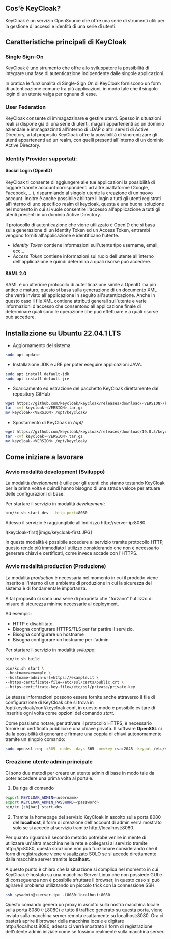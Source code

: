 ## Cos'è KeyCloak?
KeyCloak è un servizio OpenSource che offre una serie di strumenti utili per la gestione di accessi e identità di una serie di utenti.

## Caratteristiche principali di KeyCloak

### Single Sign-On
KeyCloak è uno strumento che offre allo sviluppatore la possibilità di integrare una fase di autenticazione indipendente dalle singole applicazioni. 

In pratica le funzionalità di Single-Sign On di KeyCloak forniscono un form di autenticazione comune tra più applicazioni, in modo tale che il singolo login di un utente valga per ognuna di esse.

### User Federation
KeyCloak consente di immagazzinare e gestire utenti. Spesso in situazioni reali si dispone già di una serie di utenti, magari appartenenti ad un dominio aziendale e immagazzinati all'interno di LDAP o altri servizi di Active Directory, a tal proposito KeyCloak offre la possibilità di sincronizzare gli utenti appartenenti ad un realm, con quelli presenti all'interno di un dominio Active Directory.

### Identity Provider supportati:

#### Social Login (OpenID)
KeyCloak ti consente di aggiungere alle tue applicazioni la possibilità di loggare tramite account corrispondenti ad altre piattaforme (Google, Facebook, ...), risparmiando al singolo utente la creazione di un nuovo account. Inoltre è anche possibile abilitare il login a tutti gli utenti registrati all'interno di uno specifico realm di keycloak, questa è una buona soluzione nel momento in cui si vuole consentire l'accesso all'applicazione a tutti gli utenti presenti in un dominio Active Directory.

Il protocollo di autenticazione che viene utilizzato è OpenID che si basa sulla generazione di un Identity Token ed un Access Token, entrambi vengono forniti all'applicazione e identificano l'utente.

- _Identity Token_ contiene informazioni sull'utente tipo username, email, ecc...
- _Access Token_ contiene informazioni sul ruolo dell'utente all'interno dell'applicazione e quindi determina a quali risorse può accedere.

#### SAML 2.0
SAML è un ulteriore protocollo di autenticazione simile a OpenID ma più antico e maturo, questo si basa sulla generazione di un documento XML che verrà inviato all'applicazione in seguito all'autenticazione. 
Anche in questo caso il file XML contiene attributi generali sull'utente e varie informazioni d'accesso che consentono all'applicazione finale di determinare quali sono le operazione che può effettuare e a quali risorse può accedere.



## Installazione su Ubuntu 22.04.1 LTS 

- Aggiornamento del sistema.
```bash
sudo apt update
```

- Installazione JDK e JRE per poter eseguire applicazioni JAVA.
```bash
sudo apt install default-jdk
sudo apt install default-jre
```

- Scaricamento ed estrazione del pacchetto KeyCloak direttamente dal repository GitHub
```bash
wget https://github.com/keycloak/keycloak/releases/download/<VERSION>/keycloak-<VERSION>.tar.gz
tar -xvf keycloak-<VERSION>.tar.gz 
mv keycloak-<VERSION> /opt/keycloak/
```

- Spostamento di KeyCloak in _/opt/_
```bash
wget https://github.com/keycloak/keycloak/releases/download/19.0.3/keycloak-<VERSION>.tar.gz
tar -xvf keycloak-<VERSION>.tar.gz 
mv keycloak-<VERSION> /opt/keycloak/
```

## Come iniziare a lavorare

### Avvio modalità development (Sviluppo)
La modalità _development_ è utile per gli utenti che stanno testando KeyCloak per la prima volta e quindi hanno bisogno di una strada veloce per attuare delle configurazioni di base.

Per startare il servizio in modalità _development_:

```bash
bin/kc.sh start-dev --http-port=8080
```


Adesso il servizio è raggiungibile all'indirizzo http://server-ip:8080.

!(keycloak-first)[imgs/keycloak-first.JPG]

In questa modalità è possibile accedere al servizio tramite protocollo HTTP, questo rende più immediato l'utilizzo considerando che non è necessario generare chiavi e certificati, come invece accade con l'HTTPS.

### Avvio modalità production (Produzione)
La modalità _production_ è necessaria nel momento in cui il prodotto viene inserito all'interno di un ambiente di produzione in cui la sicurezza del sistema è di fondamentale importanza.

A tal proposito ci sono una serie di proprietà che "forzano" l'utilizzo di misure di sicurezza minime necessarie al deployment.

Ad esempio:
- HTTP è disabilitato.
- Bisogna configurare HTTPS/TLS per far partire il servizio.
- Bisogna configurare un hostname
- Bisogna configurare un hostname per l'admin

Per startare il servizio in modalità _sviluppo_:

```bash
bin/kc.sh build

bin/kc.sh start \
--hostname=example \
--hostname-admin-url=https://example.it \
--https-certificate-file=/etc/ssl/certs/public.crt \
--https-certificate-key-file=/etc/ssl/private/private.key
```

Le stesse informazioni possono essere fornite anche attraverso il file di configurazione di KeyCloak che si trova in /opt/keycloak/conf/keycloak.conf, in questo modo è possibile evitare di inserirle ogni volta come opzioni del comando _start_.

Come possiamo notare, per attivare il protocollo HTTPS,  è necessario fornire un certificato pubblico e una chiave privata.
Il software __OpenSSL__ ci da la possibilità di generare e firmare una coppia di chiavi autonomamente tramite un singolo comando:

```bash
sudo openssl req -x509 -nodes -days 365 -newkey rsa:2048 -keyout /etc/ssl/private/private.key -out /etc/ssl/certs/public.crt
```

### Creazione utente admin principale

Ci sono due metodi per creare un utente admin di base in modo tale da poter accedere una prima volta al portale.

1) Da riga di comando
```bash
export KEYCLOAK_ADMIN=<username>
export KEYCLOAK_ADMIN_PASSWORD=<password>
bin/kc.[sh|bat] start-dev
```

2) Tramite la homepage del servizio KeyCloak in ascolto sulla porta 8080 del __localhost__, il form di creazione dell'account di admin verrà mostrato solo se si accede al servizio tramite http://localhost:8080.

Per quanto riguarda il secondo metodo potrebbe venire in mente di utilizzare un'altra macchina nella rete e collegarsi al servizio tramite http://ip:8080, questa soluzione non può funzionare considerando che il form di registrazione viene visualizzato SOLO se si accede direttamente dalla macchina server tramite __localhost__.



A questo punto è chiaro che la situazione si complica nel momento in cui KeyCloak è hostato su una macchina Server Linux che non possiede GUI e di conseguenza non è possibile sfruttare il browser, in questo caso si può agirare il problema utilizzando un piccolo trick con la connessione SSH.

```bash
ssh sysadmin@<server-ip> -L8080:localhost:8080
```

Questo comando genera un proxy in ascolto sulla nostra macchina locale sulla porta 8080 (-L8080) e tutto il traffico generato su questa porta, viene inviato sulla macchina server remota esattamente su localhost:8080. Ora ci basterà aprire il browser della macchina locale e digitare http://localhost:8080, adesso ci verrà mostrato il form di registrazione dell'utente admin iniziale come se fossimo realmente sulla macchina server.
